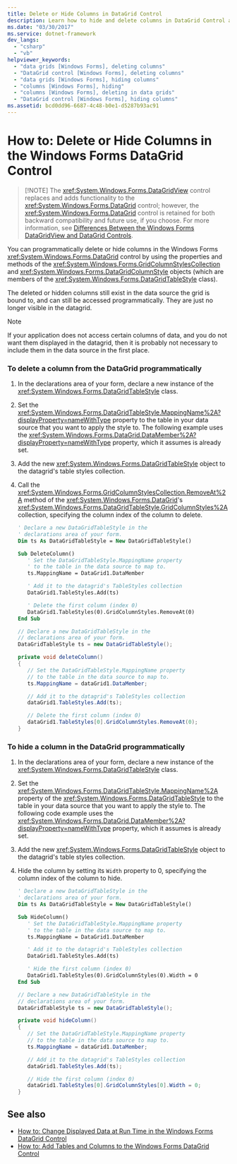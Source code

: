 ```yaml
---
title: Delete or Hide Columns in DataGrid Control
description: Learn how to hide and delete columns in DataGrid Control as a way to add or replace functionality to the data grid.
ms.date: "03/30/2017"
ms.service: dotnet-framework
dev_langs: 
  - "csharp"
  - "vb"
helpviewer_keywords: 
  - "data grids [Windows Forms], deleting columns"
  - "DataGrid control [Windows Forms], deleting columns"
  - "data grids [Windows Forms], hiding columns"
  - "columns [Windows Forms], hiding"
  - "columns [Windows Forms], deleting in data grids"
  - "DataGrid control [Windows Forms], hiding columns"
ms.assetid: bcd0dd96-6687-4c48-b0e1-d5287b93ac91
---
```

# How to: Delete or Hide Columns in the Windows Forms DataGrid Control
>
> [!NOTE]
> The <xref:System.Windows.Forms.DataGridView> control replaces and adds functionality to the <xref:System.Windows.Forms.DataGrid> control; however, the <xref:System.Windows.Forms.DataGrid> control is retained for both backward compatibility and future use, if you choose. For more information, see [Differences Between the Windows Forms DataGridView and DataGrid Controls](differences-between-the-windows-forms-datagridview-and-datagrid-controls.md).

You can programmatically delete or hide columns in the Windows Forms <xref:System.Windows.Forms.DataGrid> control by using the properties and methods of the <xref:System.Windows.Forms.GridColumnStylesCollection> and <xref:System.Windows.Forms.DataGridColumnStyle> objects (which are members of the <xref:System.Windows.Forms.DataGridTableStyle> class).

The deleted or hidden columns still exist in the data source the grid is bound to, and can still be accessed programmatically. They are just no longer visible in the datagrid.

> [!NOTE]
> If your application does not access certain columns of data, and you do not want them displayed in the datagrid, then it is probably not necessary to include them in the data source in the first place.

### To delete a column from the DataGrid programmatically

1. In the declarations area of your form, declare a new instance of the <xref:System.Windows.Forms.DataGridTableStyle> class.

2. Set the <xref:System.Windows.Forms.DataGridTableStyle.MappingName%2A?displayProperty=nameWithType> property to the table in your data source that you want to apply the style to. The following example uses the <xref:System.Windows.Forms.DataGrid.DataMember%2A?displayProperty=nameWithType> property, which it assumes is already set.

3. Add the new <xref:System.Windows.Forms.DataGridTableStyle> object to the datagrid's table styles collection.

4. Call the <xref:System.Windows.Forms.GridColumnStylesCollection.RemoveAt%2A> method of the <xref:System.Windows.Forms.DataGrid>'s <xref:System.Windows.Forms.DataGridTableStyle.GridColumnStyles%2A> collection, specifying the column index of the column to delete.

    ```vb
    ' Declare a new DataGridTableStyle in the
    ' declarations area of your form.
    Dim ts As DataGridTableStyle = New DataGridTableStyle()

    Sub DeleteColumn()
       ' Set the DataGridTableStyle.MappingName property
       ' to the table in the data source to map to.
       ts.MappingName = DataGrid1.DataMember

       ' Add it to the datagrid's TableStyles collection
       DataGrid1.TableStyles.Add(ts)

       ' Delete the first column (index 0)
       DataGrid1.TableStyles(0).GridColumnStyles.RemoveAt(0)
    End Sub
    ```

    ```csharp
    // Declare a new DataGridTableStyle in the
    // declarations area of your form.
    DataGridTableStyle ts = new DataGridTableStyle();

    private void deleteColumn()
    {
       // Set the DataGridTableStyle.MappingName property
       // to the table in the data source to map to.
       ts.MappingName = dataGrid1.DataMember;

       // Add it to the datagrid's TableStyles collection
       dataGrid1.TableStyles.Add(ts);

       // Delete the first column (index 0)
       dataGrid1.TableStyles[0].GridColumnStyles.RemoveAt(0);
    }
    ```

### To hide a column in the DataGrid programmatically

1. In the declarations area of your form, declare a new instance of the <xref:System.Windows.Forms.DataGridTableStyle> class.

2. Set the <xref:System.Windows.Forms.DataGridTableStyle.MappingName%2A> property of the <xref:System.Windows.Forms.DataGridTableStyle> to the table in your data source that you want to apply the style to. The following code example uses the <xref:System.Windows.Forms.DataGrid.DataMember%2A?displayProperty=nameWithType> property, which it assumes is already set.

3. Add the new <xref:System.Windows.Forms.DataGridTableStyle> object to the datagrid's table styles collection.

4. Hide the column by setting its `Width` property to 0, specifying the column index of the column to hide.

    ```vb
    ' Declare a new DataGridTableStyle in the
    ' declarations area of your form.
    Dim ts As DataGridTableStyle = New DataGridTableStyle()

    Sub HideColumn()
       ' Set the DataGridTableStyle.MappingName property
       ' to the table in the data source to map to.
       ts.MappingName = DataGrid1.DataMember

       ' Add it to the datagrid's TableStyles collection
       DataGrid1.TableStyles.Add(ts)

       ' Hide the first column (index 0)
       DataGrid1.TableStyles(0).GridColumnStyles(0).Width = 0
    End Sub
    ```

    ```csharp
    // Declare a new DataGridTableStyle in the
    // declarations area of your form.
    DataGridTableStyle ts = new DataGridTableStyle();

    private void hideColumn()
    {
       // Set the DataGridTableStyle.MappingName property
       // to the table in the data source to map to.
       ts.MappingName = dataGrid1.DataMember;

       // Add it to the datagrid's TableStyles collection
       dataGrid1.TableStyles.Add(ts);

       // Hide the first column (index 0)
       dataGrid1.TableStyles[0].GridColumnStyles[0].Width = 0;
    }
    ```

## See also

- [How to: Change Displayed Data at Run Time in the Windows Forms DataGrid Control](change-displayed-data-at-run-time-wf-datagrid-control.md)
- [How to: Add Tables and Columns to the Windows Forms DataGrid Control](how-to-add-tables-and-columns-to-the-windows-forms-datagrid-control.md)
